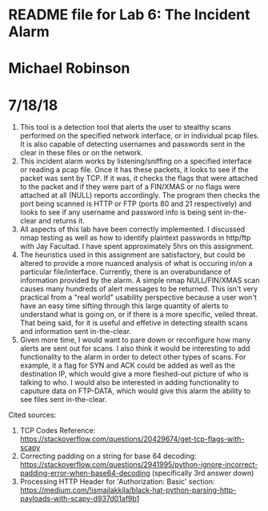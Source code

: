 # README file for Lab 6: The Incident Alarm

# Michael Robinson
# 7/18/18

1. This tool is a detection tool that alerts the user to stealthy scans performed on the specified network interface, or in individual pcap files. It is also capable of detecting usernames and passwords sent in the clear in these files or on the network.
2. This incident alarm works by listening/sniffing on a specified interface or reading a pcap file. Once it has these packets, it looks to see if the packet was sent by TCP. If it was, it checks the flags that were attached to the packet and if they were part of a FIN/XMAS or no flags were attached at all (NULL) reports accordingly. The program then checks the port being scanned is HTTP or FTP (ports 80 and 21 respectively) and looks to see if any username and password info is being sent in-the-clear and returns it.
3. All aspects of this lab have been correctly implemented. I discussed nmap testing as well as how to identify plaintext passwords in http/ftp with Jay Facultad. I have spent approximately 5hrs on this assignment.
4. The heuristics used in this assignment are satisfactory, but could be altered to provide a more nuanced analysis of what is occuring in/on a particular file/interface. Currently, there is an overabundance of information provided by the alarm. A simple nmap NULL/FIN/XMAS scan causes many hundreds of alert messages to be returned. This isn't very practical from a "real world" usability perspective because a user won't have an easy time sifting through this large quantity of alerts to understand what is going on, or if there is a more specific, veiled threat. That being said, for it is useful and effetive in detecting stealth scans and information sent in-the-clear.
5. Given more time, I would want to pare down or reconfigure how many alerts are sent out for scans. I also think it would be interesting to add functionality to the alarm in order to detect other types of scans. For example, it a flag for SYN and ACK could be added as well as the destination IP, which would give a more fleshed-out picture of who is talking to who. I would also be interested in adding functionality to caputure data on FTP-DATA, which would give this alarm the ability to see files sent in-the-clear.

Cited sources:
1. TCP Codes Reference: https://stackoverflow.com/questions/20429674/get-tcp-flags-with-scapy
2. Correcting padding on a string for base 64 decoding:  https://stackoverflow.com/questions/2941995/python-ignore-incorrect-padding-error-when-base64-decoding (specifically 3rd answer down)
3. Processing HTTP Header for 'Authorization: Basic' section: https://medium.com/!ismailakkila/black-hat-python-parsing-http-payloads-with-scapy-d937d01af9b1